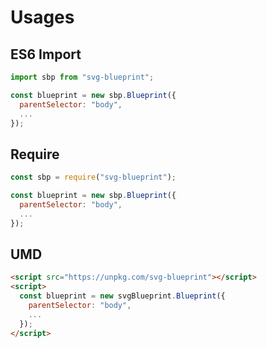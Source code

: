 # Usages

## ES6 Import

```js
import sbp from "svg-blueprint";

const blueprint = new sbp.Blueprint({
  parentSelector: "body",
  ...
});
```

## Require

```js
const sbp = require("svg-blueprint");

const blueprint = new sbp.Blueprint({
  parentSelector: "body",
  ...
});
```

## UMD

```html
<script src="https://unpkg.com/svg-blueprint"></script>
<script>
  const blueprint = new svgBlueprint.Blueprint({
    parentSelector: "body",
    ...
  });
</script>
```
